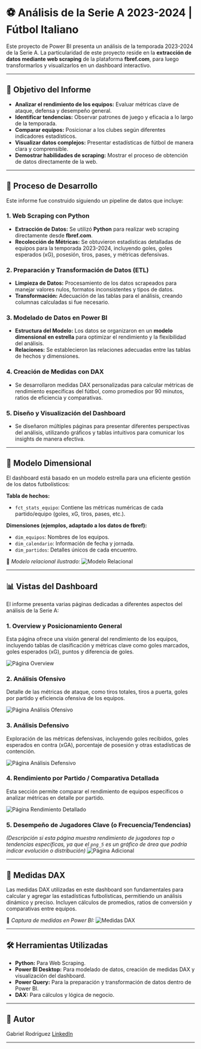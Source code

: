 # ⚽ Análisis de la Serie A 2023-2024 | Fútbol Italiano

Este proyecto de Power BI presenta un análisis de la temporada 2023-2024 de la Serie A. La particularidad de este proyecto reside en la **extracción de datos mediante web scraping** de la plataforma **fbref.com**, para luego transformarlos y visualizarlos en un dashboard interactivo.

---

## 🎯 Objetivo del Informe

-   **Analizar el rendimiento de los equipos:** Evaluar métricas clave de ataque, defensa y desempeño general.
-   **Identificar tendencias:** Observar patrones de juego y eficacia a lo largo de la temporada.
-   **Comparar equipos:** Posicionar a los clubes según diferentes indicadores estadísticos.
-   **Visualizar datos complejos:** Presentar estadísticas de fútbol de manera clara y comprensible.
-   **Demostrar habilidades de scraping:** Mostrar el proceso de obtención de datos directamente de la web.

---

## 🧪 Proceso de Desarrollo

Este informe fue construido siguiendo un pipeline de datos que incluye:

### 1. Web Scraping con Python
-   **Extracción de Datos:** Se utilizó **Python** para realizar web scraping directamente desde **fbref.com**.
-   **Recolección de Métricas:** Se obtuvieron estadísticas detalladas de equipos para la temporada 2023-2024, incluyendo goles, goles esperados (xG), posesión, tiros, pases, y métricas defensivas.

### 2. Preparación y Transformación de Datos (ETL)
-   **Limpieza de Datos:** Procesamiento de los datos scrapeados para manejar valores nulos, formatos inconsistentes y tipos de datos.
-   **Transformación:** Adecuación de las tablas para el análisis, creando columnas calculadas si fue necesario.

### 3. Modelado de Datos en Power BI
-   **Estructura del Modelo:** Los datos se organizaron en un **modelo dimensional en estrella** para optimizar el rendimiento y la flexibilidad del análisis.
-   **Relaciones:** Se establecieron las relaciones adecuadas entre las tablas de hechos y dimensiones.

### 4. Creación de Medidas con DAX
-   Se desarrollaron medidas DAX personalizadas para calcular métricas de rendimiento específicas del fútbol, como promedios por 90 minutos, ratios de eficiencia y comparativas.

### 5. Diseño y Visualización del Dashboard
-   Se diseñaron múltiples páginas para presentar diferentes perspectivas del análisis, utilizando gráficos y tablas intuitivos para comunicar los insights de manera efectiva.

---

## 🧱 Modelo Dimensional

El dashboard está basado en un modelo estrella para una eficiente gestión de los datos futbolísticos:

**Tabla de hechos:**
-   `fct_stats_equipo`: Contiene las métricas numéricas de cada partido/equipo (goles, xG, tiros, pases, etc.).

**Dimensiones (ejemplos, adaptado a los datos de fbref):**
-   `dim_equipos`: Nombres de los equipos.
-   `dim_calendario`: Información de fecha y jornada.
-   `dim_partidos`: Detalles únicos de cada encuentro.

📌 *Modelo relacional ilustrado:*
![Modelo Relacional](./paginas/modelado.png)

---

## 📊 Vistas del Dashboard

El informe presenta varias páginas dedicadas a diferentes aspectos del análisis de la Serie A:

### 1. Overview y Posicionamiento General
Esta página ofrece una visión general del rendimiento de los equipos, incluyendo tablas de clasificación y métricas clave como goles marcados, goles esperados (xG), puntos y diferencia de goles.

![Página Overview](./paginas/png_1.png)

### 2. Análisis Ofensivo
Detalle de las métricas de ataque, como tiros totales, tiros a puerta, goles por partido y eficiencia ofensiva de los equipos.

![Página Análisis Ofensivo](./paginas/png_2.png)

### 3. Análisis Defensivo
Exploración de las métricas defensivas, incluyendo goles recibidos, goles esperados en contra (xGA), porcentaje de posesión y otras estadísticas de contención.

![Página Análisis Defensivo](./paginas/png_3.png)

### 4. Rendimiento por Partido / Comparativa Detallada
Esta sección permite comparar el rendimiento de equipos específicos o analizar métricas en detalle por partido.

![Página Rendimiento Detallado](./paginas/png_4.png)

### 5. Desempeño de Jugadores Clave (o Frecuencia/Tendencias)
*(Descripción si esta página muestra rendimiento de jugadores top o tendencias específicas, ya que el `png_5` es un gráfico de área que podría indicar evolución o distribución)*
![Página Adicional](./paginas/png_5.png)

---

## 🧠 Medidas DAX

Las medidas DAX utilizadas en este dashboard son fundamentales para calcular y agregar las estadísticas futbolísticas, permitiendo un análisis dinámico y preciso. Incluyen cálculos de promedios, ratios de conversión y comparativas entre equipos.

📌 *Captura de medidas en Power BI:*
![Medidas DAX](./paginas/medidas.png)


---

## 🛠️ Herramientas Utilizadas

-   **Python:** Para Web Scraping.
-   **Power BI Desktop:** Para modelado de datos, creación de medidas DAX y visualización del dashboard.
-   **Power Query:** Para la preparación y transformación de datos dentro de Power BI.
-   **DAX:** Para cálculos y lógica de negocio.

---

## 👤 Autor

Gabriel Rodríguez
[LinkedIn](https://www.linkedin.com/in/gabriel-rodr%C3%ADguez-4b4a6216b/)

---
